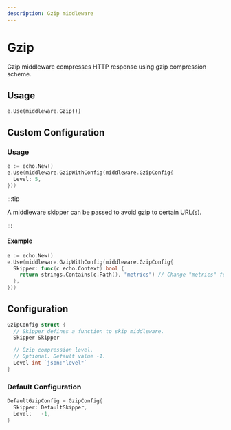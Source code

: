 ```yaml
---
description: Gzip middleware
---
```


# Gzip

Gzip middleware compresses HTTP response using gzip compression scheme.

## Usage

`e.Use(middleware.Gzip())`

## Custom Configuration

### Usage

```go
e := echo.New()
e.Use(middleware.GzipWithConfig(middleware.GzipConfig{
  Level: 5,
}))
```

:::tip

A middleware skipper can be passed to avoid gzip to certain URL(s).

:::

#### Example

```go
e := echo.New()
e.Use(middleware.GzipWithConfig(middleware.GzipConfig{
  Skipper: func(c echo.Context) bool {
    return strings.Contains(c.Path(), "metrics") // Change "metrics" for your own path
  },
}))
```

## Configuration

```go
GzipConfig struct {
  // Skipper defines a function to skip middleware.
  Skipper Skipper

  // Gzip compression level.
  // Optional. Default value -1.
  Level int `json:"level"`
}
```

### Default Configuration

```go
DefaultGzipConfig = GzipConfig{
  Skipper: DefaultSkipper,
  Level:   -1,
}
```
